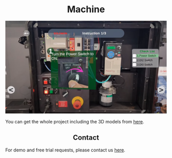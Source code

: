 # <div align="center">Machine</div>

[![](../Assets/demo-machine.png)](https://youtu.be/8E-iWqX4ilo)

You can get the whole project including the 3D models from [here](https://cloud.solomon.com.tw/index.php/s/ztpKPwjoXfsXQ86).

## <div align="center">Contact</div>

For demo and free trial requests, please contact us [here](https://www.solomon.com.tw/en/home/). 